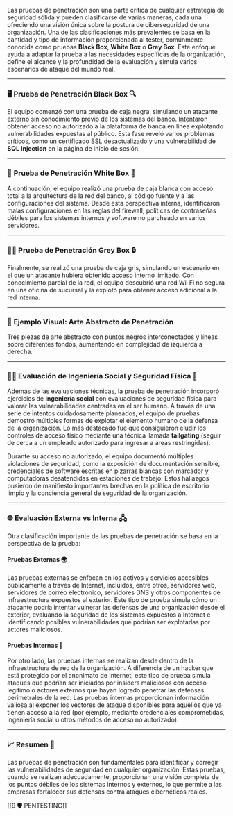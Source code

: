 Las pruebas de penetración son una parte crítica de cualquier estrategia de seguridad sólida y pueden clasificarse de varias maneras, cada una ofreciendo una visión única sobre la postura de ciberseguridad de una organización. Una de las clasificaciones más prevalentes se basa en la cantidad y tipo de información proporcionada al tester, comúnmente conocida como pruebas **Black Box**, **White Box** o **Grey Box**. Este enfoque ayuda a adaptar la prueba a las necesidades específicas de la organización, define el alcance y la profundidad de la evaluación y simula varios escenarios de ataque del mundo real.

---

### 🖥️ **Prueba de Penetración Black Box** 🔍

El equipo comenzó con una prueba de caja negra, simulando un atacante externo sin conocimiento previo de los sistemas del banco. Intentaron obtener acceso no autorizado a la plataforma de banca en línea explotando vulnerabilidades expuestas al público. Esta fase reveló varios problemas críticos, como un certificado SSL desactualizado y una vulnerabilidad de **SQL Injection** en la página de inicio de sesión.

---

### 💼 **Prueba de Penetración White Box** 🔑

A continuación, el equipo realizó una prueba de caja blanca con acceso total a la arquitectura de la red del banco, al código fuente y a las configuraciones del sistema. Desde esta perspectiva interna, identificaron malas configuraciones en las reglas del firewall, políticas de contraseñas débiles para los sistemas internos y software no parcheado en varios servidores.

---

### 🕵️‍♂️ **Prueba de Penetración Grey Box** 🔒

Finalmente, se realizó una prueba de caja gris, simulando un escenario en el que un atacante hubiera obtenido acceso interno limitado. Con conocimiento parcial de la red, el equipo descubrió una red Wi-Fi no segura en una oficina de sucursal y la explotó para obtener acceso adicional a la red interna.

---

### 🎨 **Ejemplo Visual: Arte Abstracto de Penetración**

Tres piezas de arte abstracto con puntos negros interconectados y líneas sobre diferentes fondos, aumentando en complejidad de izquierda a derecha.

---

### 🧑‍💻 **Evaluación de Ingeniería Social y Seguridad Física** 🔑

Además de las evaluaciones técnicas, la prueba de penetración incorporó ejercicios de **ingeniería social** con evaluaciones de seguridad física para valorar las vulnerabilidades centradas en el ser humano. A través de una serie de intentos cuidadosamente planeados, el equipo de pruebas demostró múltiples formas de explotar el elemento humano de la defensa de la organización. Lo más destacado fue que consiguieron eludir los controles de acceso físico mediante una técnica llamada **tailgating** (seguir de cerca a un empleado autorizado para ingresar a áreas restringidas).

Durante su acceso no autorizado, el equipo documentó múltiples violaciones de seguridad, como la exposición de documentación sensible, credenciales de software escritas en pizarras blancas con marcador y computadoras desatendidas en estaciones de trabajo. Estos hallazgos pusieron de manifiesto importantes brechas en la política de escritorio limpio y la conciencia general de seguridad de la organización.

---

### 🌐 **Evaluación Externa vs Interna** 🖧

Otra clasificación importante de las pruebas de penetración se basa en la perspectiva de la prueba:

#### **Pruebas Externas** 🌍

Las pruebas externas se enfocan en los activos y servicios accesibles públicamente a través de Internet, incluidos, entre otros, servidores web, servidores de correo electrónico, servidores DNS y otros componentes de infraestructura expuestos al exterior. Este tipo de prueba simula cómo un atacante podría intentar vulnerar las defensas de una organización desde el exterior, evaluando la seguridad de los sistemas expuestos a Internet e identificando posibles vulnerabilidades que podrían ser explotadas por actores maliciosos.

#### **Pruebas Internas** 🏢

Por otro lado, las pruebas internas se realizan desde dentro de la infraestructura de red de la organización. A diferencia de un hacker que está protegido por el anonimato de Internet, este tipo de prueba simula ataques que podrían ser iniciados por insiders maliciosos con acceso legítimo o actores externos que hayan logrado penetrar las defensas perimetrales de la red. Las pruebas internas proporcionan información valiosa al exponer los vectores de ataque disponibles para aquellos que ya tienen acceso a la red (por ejemplo, mediante credenciales comprometidas, ingeniería social u otros métodos de acceso no autorizado).

---

### 📈 **Resumen** 📝

Las pruebas de penetración son fundamentales para identificar y corregir las vulnerabilidades de seguridad en cualquier organización. Estas pruebas, cuando se realizan adecuadamente, proporcionan una visión completa de los puntos débiles de los sistemas internos y externos, lo que permite a las empresas fortalecer sus defensas contra ataques cibernéticos reales.

[[9 🛡️ PENTESTING]]
